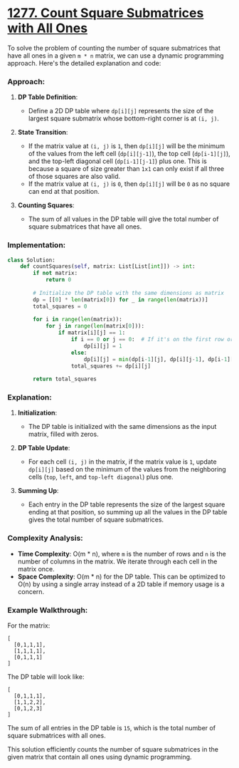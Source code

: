 # [1277. Count Square Submatrices with All Ones](https://leetcode.com/problems/count-square-submatrices-with-all-ones/description/)

To solve the problem of counting the number of square submatrices that have all ones in a given `m * n` matrix, we can use a dynamic programming approach. Here's the detailed explanation and code:

### Approach:
1. **DP Table Definition**:
   - Define a 2D DP table where `dp[i][j]` represents the size of the largest square submatrix whose bottom-right corner is at `(i, j)`.

2. **State Transition**:
   - If the matrix value at `(i, j)` is `1`, then `dp[i][j]` will be the minimum of the values from the left cell (`dp[i][j-1]`), the top cell (`dp[i-1][j]`), and the top-left diagonal cell (`dp[i-1][j-1]`) plus one. This is because a square of size greater than `1x1` can only exist if all three of those squares are also valid.
   - If the matrix value at `(i, j)` is `0`, then `dp[i][j]` will be `0` as no square can end at that position.

3. **Counting Squares**:
   - The sum of all values in the DP table will give the total number of square submatrices that have all ones.

### Implementation:

```python
class Solution:
    def countSquares(self, matrix: List[List[int]]) -> int:
        if not matrix:
            return 0
        
        # Initialize the DP table with the same dimensions as matrix
        dp = [[0] * len(matrix[0]) for _ in range(len(matrix))]
        total_squares = 0
        
        for i in range(len(matrix)):
            for j in range(len(matrix[0])):
                if matrix[i][j] == 1:
                    if i == 0 or j == 0:  # If it's on the first row or first column
                        dp[i][j] = 1
                    else:
                        dp[i][j] = min(dp[i-1][j], dp[i][j-1], dp[i-1][j-1]) + 1
                    total_squares += dp[i][j]
        
        return total_squares
```

### Explanation:

1. **Initialization**:
   - The DP table is initialized with the same dimensions as the input matrix, filled with zeros.

2. **DP Table Update**:
   - For each cell `(i, j)` in the matrix, if the matrix value is `1`, update `dp[i][j]` based on the minimum of the values from the neighboring cells (`top`, `left`, and `top-left diagonal`) plus one.

3. **Summing Up**:
   - Each entry in the DP table represents the size of the largest square ending at that position, so summing up all the values in the DP table gives the total number of square submatrices.

### Complexity Analysis:
- **Time Complexity**: O(m * n), where `m` is the number of rows and `n` is the number of columns in the matrix. We iterate through each cell in the matrix once.
- **Space Complexity**: O(m * n) for the DP table. This can be optimized to O(n) by using a single array instead of a 2D table if memory usage is a concern.

### Example Walkthrough:
For the matrix:
```
[
  [0,1,1,1],
  [1,1,1,1],
  [0,1,1,1]
]
```
The DP table will look like:
```
[
  [0,1,1,1],
  [1,1,2,2],
  [0,1,2,3]
]
```
The sum of all entries in the DP table is `15`, which is the total number of square submatrices with all ones.

This solution efficiently counts the number of square submatrices in the given matrix that contain all ones using dynamic programming.
